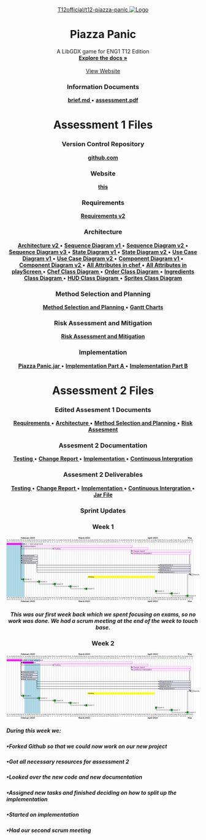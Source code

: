 <div align="center">
  <a href="https://github.com/T12official/t12-piazza-panic">T12official/t12-piazza-panic
    <img src="./assets/Capture.PNG" alt="Logo" width="400" height="400">
  </a>

  <h1 align="center">Piazza Panic</h1>

  <p align="center">
    A LibGDX game for ENG1
    T12 Edition
    <br />
    <a href="https://github.com/T12official/t12-piazza-panic"><strong>Explore the docs »</strong></a>
    <br />
    <br />
    <a href="https://t12official.github.io/t12squared/">View Website</a>
  </p>
</div>



<h3 align="center">Information Documents</h3>
<p align="center">
  <a href="./files/info/brief.md"><strong> brief.md </strong></a>
  •
  <a href="./files/info/eng1-team-assessment-1.pdf"><strong> assessment.pdf </strong></a>
</p>
<h1 align="center">Assessment 1 Files</h1>

<h3 align="center">Version Control Repository</h3>
<p align="center">
  <a href="https://github.com/T12official/t12-piazza-panic"><strong>github.com</strong></a>
<p>
<h3 align="center">Website</h3>
<p align="center">
  <a href="https://t12official.github.io/t12squared/"><strong>this</strong></a>
</p>
<h3 align="center">Requirements</h3>
<p align="center">
  <a href="./files/assessment/Requirements v2.pdf"><strong>Requirements v2</strong></a>
</p>
<h3 align="center">Architecture</h3>
<p align="center">
  <a href="./files/assessment/Architecture V2.pdf"><strong> Architecture v2 </strong></a>
  •
  <a href="./files/assessment/Sequence Diagram v1.pdf"><strong> Sequence Diagram v1 </strong></a>
  •
  <a href="./files/assessment/Sequence Diagram v2.pdf"><strong> Sequence Diagram v2 </strong></a>
  •
  <a href="./files/assessment/Sequence Diagram v3.pdf"><strong> Sequence Diagram v3 </strong></a>
  •
  <a href="./files/assessment/State Diagram v1.pdf"><strong> State Diagram v1 </strong></a>
  •
  <a href="./files/assessment/State Diagram v2.pdf"><strong> State Diagram v2 </strong></a>
  •
  <a href="./files/assessment/Use Case Diagram v1.pdf"><strong> Use Case Diagram v1 </strong></a>
  •
  <a href="./files/assessment/Use Case Diagram v2.pdf"><strong> Use Case Diagram v2 </strong></a>
  •
  <a href="./files/assessment/Component Diagram v1.pdf"><strong> Component Diagram v1 </strong></a>
  •
  <a href="./files/assessment/Component Diagram v2.pdf"><strong> Component Diagram v2 </strong></a>
  •
  <a href="./files/assessment/All Attributes in chef.pdf"><strong> All Attributes in chef </strong></a>
  •
  <a href="./files/assessment/All Attributes in playScreen.pdf"><strong> All Attributes in playScreen </strong></a>
  •
  <a href="./files/assessment/Chef Class Diagram.pdf"><strong> Chef Class Diagram </strong></a>
  •
  <a href="./files/assessment/Order Class Diagram.pdf"><strong> Order Class Diagram </strong></a>
  •
  <a href="./files/assessment/Ingredients Class Diagram.pdf"><strong> Ingredients Class Diagram </strong></a>
  •
  <a href="./files/assessment/HUD Class Diagram.pdf"><strong> HUD Class Diagram </strong></a>
  •
  <a href="./files/assessment/Sprites Class Diagram.pdf"><strong> Sprites Class Diagram </strong></a>
</p>
<h3 align="center">Method Selection and Planning</h3>
<p align="center">
  <a href="./files/assessment/Method Selection and Planning.pdf"><strong> Method Selection and Planning </strong></a>
  •
  <a href="GANTT"><strong> Gantt Charts </strong></a>
</p>
<h3 align="center">Risk Assessment and Mitigation</h3>
<p align="center">
  <a href="./files/assessment/Risk Assessment and Mitigation v2.pdf"><strong>Risk Assessment and Mitigation</strong></a>
</p>
<h3 align="center">Implementation</h3>
<p align="center">
  <a href="./files/assessment/Piazza Panic.jar" download><strong> Piazza Panic.jar </strong></a>
  •
  <a href="./files/assessment/piazza-panic-main (1).zip" download><strong> Implementation Part A </strong></a>
  •
  <a href="./files/assessment/Implementation Part B.pdf"><strong> Implementation Part B </strong></a>
</p>
<h1 align="center">Assessment 2 Files</h1>

<h3 align="center">Edited Assesment 1 Documents</h3>
<p align="center">
  <a href="./files/assessment/Architecture V2.pdf"><strong> Requirements </strong></a>
  •
  <a href="./files/assessment/Sequence Diagram v1.pdf"><strong> Architecture </strong></a>
  •
  <a href="./files/assessment/Sequence Diagram v2.pdf"><strong> Method Selection and Planning </strong></a>
  •
  <a href="./files/assessment/Sequence Diagram v3.pdf"><strong> Risk Assesment </strong></a>
</p>

<h3 align="center">Assesment 2 Documentation</h3>
<p align="center">
  <a href="./files/assessment/Architecture V2.pdf"><strong> Testing </strong></a>
  •
  <a href="./files/assessment/Sequence Diagram v1.pdf"><strong> Change Report </strong></a>
  •
  <a href="./files/assessment/Sequence Diagram v2.pdf"><strong> Implementation </strong></a>
  •
  <a href="./files/assessment/Sequence Diagram v3.pdf"><strong> Continuous Intergration </strong></a>
</p>

<h3 align="center">Assesment 2 Deliverables</h3>
<p align="center">
  <a href="./files/assessment/Architecture V2.pdf"><strong> Testing </strong></a>
  •
  <a href="./files/assessment/Sequence Diagram v1.pdf"><strong> Change Report </strong></a>
  •
  <a href="./files/assessment/Sequence Diagram v2.pdf"><strong> Implementation </strong></a>
  •
  <a href="./files/assessment/Sequence Diagram v3.pdf"><strong> Continuous Intergration </strong></a>
  •
  <a href="./files/assessment/Sequence Diagram v3.pdf"><strong> Jar File </strong></a>
</p>

<h3 align="center">Sprint Updates</h3>

<h3 align="center">Week 1</h3>
<img src="./files/Sprint Images/week1.png">
<h5 align="center">This was our first week back which we spent focusing on exams, so no work was done. We had a scrum meeting at the end of the week to touch base.</h5>

<h3 align="center">Week 2</h3>
<img src="./files/Sprint Images/week2.png">
<h5 align="left">During this week we:</h5>
<h5> •Forked Github so that we could now work on our new project</h5>
<h5> •Got all necessary resources for assessment 2</h5>
<h5> •Looked over the new code and new documentation</h5>
<h5> •Assigned new tasks and finished deciding on how to split up the implementation</h5>
<h5> •Started on implementation</h5>
<h5> •Had our second scrum meeting</h5>
